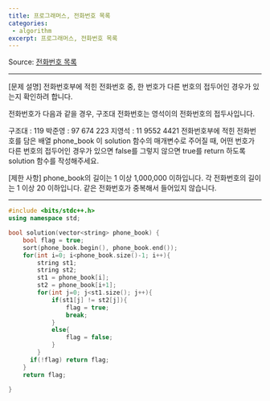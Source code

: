```yaml
---
title: 프로그래머스, 전화번호 목록
categories:
 - algorithm
excerpt: 프로그래머스, 전화번호 목록
---
```

Source: [전화번호 목록](https://programmers.co.kr/learn/courses/30/lessons/42577)

---
[문제 설명]
전화번호부에 적힌 전화번호 중, 한 번호가 다른 번호의 접두어인 경우가 있는지 확인하려 합니다.

전화번호가 다음과 같을 경우, 구조대 전화번호는 영석이의 전화번호의 접두사입니다.


구조대 : 119
박준영 : 97 674 223
지영석 : 11 9552 4421
전화번호부에 적힌 전화번호를 담은 배열 phone_book 이 solution 함수의 매개변수로 주어질 때, 어떤 번호가 다른 번호의 접두어인 경우가 있으면 false를 그렇지 않으면 true를 return 하도록 solution 함수를 작성해주세요.


[제한 사항]
phone_book의 길이는 1 이상 1,000,000 이하입니다.
각 전화번호의 길이는 1 이상 20 이하입니다.
같은 전화번호가 중복해서 들어있지 않습니다.

-----

```c++
#include <bits/stdc++.h>
using namespace std;

bool solution(vector<string> phone_book) {
    bool flag = true;
    sort(phone_book.begin(), phone_book.end());
    for(int i=0; i<phone_book.size()-1; i++){
        string st1;
        string st2;
        st1 = phone_book[i];
        st2 = phone_book[i+1];
        for(int j=0; j<st1.size(); j++){
            if(st1[j] != st2[j]){
                flag = true;
                break;
            }
            else{
                flag = false;
            }
        }
      if(!flag) return flag;
    }
    return flag;

}
```